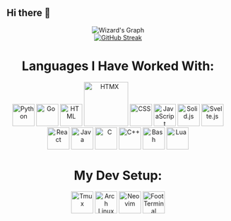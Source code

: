 ## Hi there 👋
<div align="center">
    <img src="https://github-readme-activity-graph.vercel.app/graph?username=PS-Wizard&theme=react-dark" alt="Wizard's Graph">
    <br/>
    <a href="https://git.io/streak-stats">
    <img src="https://streak-stats.demolab.com?user=PS-Wizard&theme=transparent&hide_border=true&short_numbers=true" alt="GitHub Streak">
    </a>
    <h1>Languages I Have Worked With:</h1>
    <!-- Python -->
    <img src="https://cdn.jsdelivr.net/gh/devicons/devicon/icons/python/python-original.svg" width="50" alt="Python">
    <!-- Go -->
    <img src="https://cdn.jsdelivr.net/gh/devicons/devicon/icons/go/go-original.svg" width="50" alt="Go">
    <!-- HTML -->
    <img src="https://cdn.jsdelivr.net/gh/devicons/devicon/icons/html5/html5-original.svg" width="50" alt="HTML">
    <!-- HTMX -->
    <img src="https://www.drupal.org/files/project-images/htmx_logo.1.png" width="100" alt="HTMX">
    <!-- CSS -->
    <img src="https://cdn.jsdelivr.net/gh/devicons/devicon/icons/css3/css3-original.svg" width="50" alt="CSS">
    <!-- JavaScript -->
    <img src="https://cdn.jsdelivr.net/gh/devicons/devicon/icons/javascript/javascript-original.svg" width="50" alt="JavaScript">
    <!-- Solid.js -->
    <img src="https://cdn.jsdelivr.net/gh/devicons/devicon/icons/solidjs/solidjs-original.svg" width="50" alt="Solid.js">
    <!-- Svelte.js -->
    <img src="https://cdn.jsdelivr.net/gh/devicons/devicon/icons/svelte/svelte-original.svg" width="50" alt="Svelte.js">
    <!-- React -->
    <img src="https://cdn.jsdelivr.net/gh/devicons/devicon/icons/react/react-original.svg" width="50" alt="React">
    <!-- Java -->
    <img src="https://cdn.jsdelivr.net/gh/devicons/devicon/icons/java/java-original.svg" width="50" alt="Java">
    <!-- C -->
    <img src="https://cdn.jsdelivr.net/gh/devicons/devicon/icons/c/c-original.svg" width="50" alt="C">
    <!-- C++ -->
    <img src="https://cdn.jsdelivr.net/gh/devicons/devicon/icons/cplusplus/cplusplus-original.svg" width="50" alt="C++">
    <!-- Bash -->
    <img src="https://cdn.jsdelivr.net/gh/devicons/devicon/icons/bash/bash-original.svg" width="50" alt="Bash">
    <!-- Lua -->
    <img src="https://cdn.jsdelivr.net/gh/devicons/devicon/icons/lua/lua-original.svg" width="50" alt="Lua">
    <h1>My Dev Setup:</h1>
    <!-- Tmux -->
    <img src="https://www.cdnlogo.com/logos/t/93/tmux.svg" width="50" alt="Tmux">
    <!-- Arch Linux -->
    <img src="https://cdn.jsdelivr.net/gh/devicons/devicon/icons/linux/linux-original.svg" width="50" alt="Arch Linux">
    <!-- Neovim -->
    <img src="https://upload.wikimedia.org/wikipedia/commons/3/3a/Neovim-mark.svg" width="50" alt="Neovim">
    <img src="https://codeberg.org/attachments/d9a98f9a-56a5-46ee-b5da-65f7bd74ee6c" width="50" alt="Foot Terminal">
</div>
